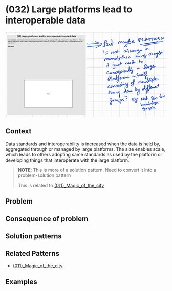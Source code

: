 # (032) Large platforms lead to interoperable data

![](images/image001.png)

## Context

Data standards and interoperability is increased when the data is held by, aggregated through or managed by large platforms.  The size enables scale, which leads to others adopting same standards as used by the platform or developing things that interoperate with the large platform.

> **NOTE**:
> This is more of a solution pattern.  Need to convert it into a problem-solution pattern
>
>This is related to [(011)_Magic_of_the_city](patterns/(011)_Magic_of_the_city/(011)_Magic_of_the_city.md)


## Problem


## Consequence of problem


## Solution patterns


## Related Patterns

* [(011)_Magic_of_the_city](patterns/(011)_Magic_of_the_city/(011)_Magic_of_the_city.md)

## Examples


<links to examples>